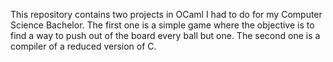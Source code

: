 This repository contains two projects in OCaml I had to do for my Computer Science Bachelor. 
The first one is a simple game where the objective is to find a way to push out of the board every ball but one. 
The second one is a compiler of a reduced version of C. 
